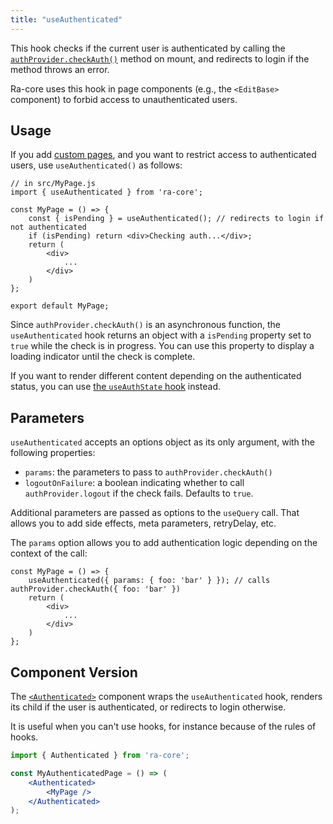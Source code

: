 ```yaml
---
title: "useAuthenticated"
---
```


This hook checks if the current user is authenticated by calling the [`authProvider.checkAuth()`](./AuthProviderWriting.md#checkauth) method on mount, and redirects to login if the method throws an error.

Ra-core uses this hook in page components (e.g., the `<EditBase>` component) to forbid access to unauthenticated users.

## Usage

If you add [custom pages](../app-configuration/CoreAdmin.md#adding-custom-pages), and you want to restrict access to authenticated users, use `useAuthenticated()` as follows:

```tsx
// in src/MyPage.js
import { useAuthenticated } from 'ra-core';

const MyPage = () => {
    const { isPending } = useAuthenticated(); // redirects to login if not authenticated
    if (isPending) return <div>Checking auth...</div>;
    return (
        <div>
            ...
        </div>
    )
};

export default MyPage;
```

Since `authProvider.checkAuth()` is an asynchronous function, the `useAuthenticated` hook returns an object with a `isPending` property set to `true` while the check is in progress. You can use this property to display a loading indicator until the check is complete.

If you want to render different content depending on the authenticated status, you can use [the `useAuthState` hook](./useAuthState.md) instead.

## Parameters

`useAuthenticated` accepts an options object as its only argument, with the following properties:

- `params`: the parameters to pass to `authProvider.checkAuth()`
- `logoutOnFailure`: a boolean indicating whether to call `authProvider.logout` if the check fails. Defaults to `true`.

Additional parameters are passed as options to the `useQuery` call. That allows you to add side effects, meta parameters, retryDelay, etc.

The `params` option allows you to add authentication logic depending on the context of the call:

```tsx
const MyPage = () => {
    useAuthenticated({ params: { foo: 'bar' } }); // calls authProvider.checkAuth({ foo: 'bar' })
    return (
        <div>
            ...
        </div>
    )
};
```

## Component Version

The [`<Authenticated>`](./Authenticated.md) component wraps the `useAuthenticated` hook, renders its child if the user is authenticated, or redirects to login otherwise.

It is useful when you can't use hooks, for instance because of the rules of hooks.

```jsx
import { Authenticated } from 'ra-core';

const MyAuthenticatedPage = () => (
    <Authenticated>
        <MyPage />
    </Authenticated>
);
```
